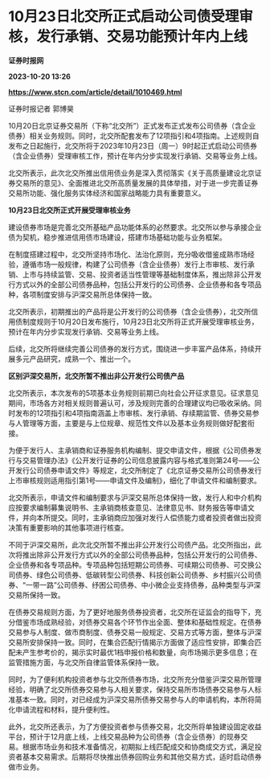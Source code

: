 # 10月23日北交所正式启动公司债受理审核，发行承销、交易功能预计年内上线
**证券时报网**

**2023-10-20 13:26**

**https://www.stcn.com/article/detail/1010469.html**

证券时报记者 郭博昊

10月20日北京证券交易所（下称“北交所”）正式发布正式发布公司债券（含企业债券）相关业务规则。同时，北交所配套发布了12项指引和4项指南。上述规则自发布之日起施行，北交所将于2023年10月23日（周一）9时起正式启动公司债券（含企业债券）受理审核工作，预计在年内分步实现发行承销、交易等业务上线。

北交所表示，此次北交所推出信用债业务是深入贯彻落实《关于高质量建设北京证券交易所的意见》、全面推进北交所高质量发展的具体举措，对于进一步完善证券交易所功能、强化服务实体经济和国家战略能力具有重要意义。

**10****月****23****日北交所****正式开展受理审核业务**

建设债券市场是完善北交所基础产品功能体系的必然要求。北交所以参与承接企业债为契机，稳步推进信用债市场建设，搭建市场基础功能与业务框架。

在制度搭建过程中，北交所坚持市场化、法治化原则，充分吸收借鉴成熟市场经验，遵循市场一般规律，构建了公司债券（含企业债券）发行上市审核、发行承销、上市与持续监管、交易、投资者适当性管理等基础制度体系，推出除非公开发行方式以外的全部公司债券品种，包括公开发行的公司债券、企业债券和各专项品种，各项制度安排与沪深交易所总体保持一致。

北交所表示，初期推出的产品将是公开发行的公司债券（含企业债券），北交所信用债制度规则于10月20日发布施行，10月23日北交所将正式开展受理审核业务，预计在年内分步实现发行承销、交易等业务上线。

后续，北交所将继续完善公司债券的发行方式，围绕进一步丰富产品体系，持续开展多元产品研究，成熟一个、推出一个。

**区别沪深交易所，北交所暂不推出非公开发行公司债产品**

北交所表示，本次发布的5项基本业务规则前期已向社会公开征求意见。征求意见期间，市场各方对相关规则普遍认可，涉及规则完善的合理建议均已吸收采纳。同时发布的12项指引和4项指南涵盖上市审核、发行承销、存续期监管、债券交易参与人管理等方面，主要是与上位规章、规范性文件以及基本业务规则做好配套衔接。

为便于发行人、主承销商和证券服务机构编制、提交申请文件，根据《公司债券发行与交易管理办法》《公开发行证券的公司信息披露内容与格式准则第24号——公开发行公司债券申请文件》等规定，北交所制定了《北京证券交易所公司债券发行上市审核规则适用指引第1号——申请文件及编制》，细化了申请文件和编制要求。

北交所表示，申请文件和编制要求与沪深交易所总体保持一致，发行人和中介机构应按要求编制募集说明书、主承销商核查意见、法律意见书、财务报告等申请文件，并向本所提交。同时，主承销商应加强对发行人偿债能力或者投资者做出投资决策有重要影响的其他事项进行核查。

不同于沪深交易所，此次北交所暂不推出非公开发行公司债产品。北交所指出，此次将推出除非公开发行方式以外的全部公司债券品种，包括公开发行的公司债券、企业债券和各专项品种。专项品种包括短期公司债券、可续期公司债券、可交换公司债券、绿色公司债券、低碳转型公司债券、科技创新公司债券、乡村振兴公司债券、“一带一路”公司债券、纾困公司债券、中小微企业支持债券，品种类型与沪深交易所保持一致。

在债券交易规则方面，为了更好地服务债券投资者，北交所在证监会的指导下，充分借鉴市场成熟经验，对债券交易各个环节作出全面、整体和基础性规定。在债券交易参与人制度、做市商制度、债券交易一般规定、交易方式等方面，整体与沪深交易所安排保持一致。同时，在集合匹配行情揭示方面做了适应性安排，即集合匹配未产生参考价的，揭示实时最优1档申报价格和数量，向市场揭示更多信息；在监管措施方面，与北交所自律监管体系保持一致。

同时，为了便利机构投资者参与北交所债券市场，北交所充分借鉴沪深交易所管理经验，明确了北交所债券交易参与人相关要求，保持交易所市场债券交易参与人标准基本一致。同时，对已经成为沪深交易所债券交易参与人的申请机构，本所将简化申请流程和材料，提升便利性。

此外，北交所还表示，为了方便投资者参与债券交易，北交所将单独建设固定收益平台，预计于12月底上线，上线交易品种为公司债券（含企业债券）的现券交易。根据市场业务和技术准备情况，初期拟上线匹配成交和协商成交方式，满足投资者基本交易需求。后期将尽快推出债券回购业务和其他交易方式，适时启动债券做市业务。